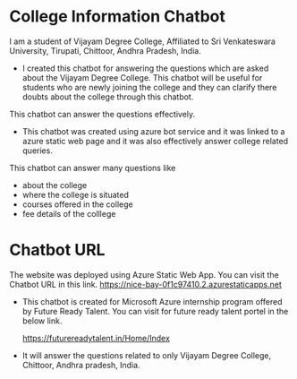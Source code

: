 <h1>College Information Chatbot</h1>
   
   I am a student of Vijayam Degree College, Affiliated to Sri Venkateswara University, Tirupati, Chittoor, Andhra Pradesh, India.  
   
   - I created this chatbot for answering the questions which are asked about the Vijayam Degree College.  This chatbot will be useful for students who are newly joining the college and they can clarify there doubts about the college through this chatbot.  
   
   
   This chatbot can answer the questions effectively.
   
  -  This chatbot was created using azure bot service and it was linked to a azure static web page and it was also effectively answer college related queries.

This chatbot can answer many questions like 
- about the college
- where the college is situated
- courses offered in the college
- fee details of the colllege

<h1>Chatbot URL</h1>

The website was deployed using Azure Static Web App.  You can visit the Chatbot URL in this link.
https://nice-bay-0f1c97410.2.azurestaticapps.net

- This chatbot is created for Microsoft Azure internship program offered by  Future Ready Talent.  You can visit for future ready talent portel in the below link.
  
     https://futurereadytalent.in/Home/Index 

- It will answer the questions related to only Vijayam Degree College, Chittoor, Andhra pradesh, India.
